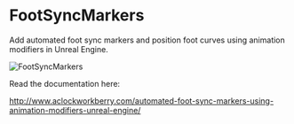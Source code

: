 # FootSyncMarkers
Add automated foot sync markers and position foot curves using animation modifiers in Unreal Engine.

![FootSyncMarkers](https://raw.githubusercontent.com/gportelli/FootSyncMarkers/master/FeetAnimationModifierBP.PNG)

Read the documentation here:

http://www.aclockworkberry.com/automated-foot-sync-markers-using-animation-modifiers-unreal-engine/
